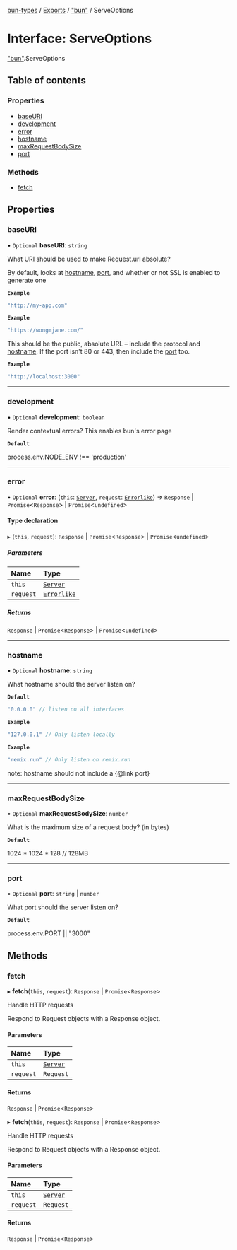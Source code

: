 [bun-types](https://github.com/oven-sh/bun-types/blob/master/api-docs/README.md) / [Exports](https://github.com/oven-sh/bun-types/blob/master/api-docs/modules.md) / ["bun"](https://github.com/oven-sh/bun-types/blob/master/api-docs/modules/bun_.md) / ServeOptions

# Interface: ServeOptions

["bun"](https://github.com/oven-sh/bun-types/blob/master/api-docs/modules/bun_.md).ServeOptions

## Table of contents

### Properties

- [baseURI](https://github.com/oven-sh/bun-types/blob/master/api-docs/interfaces/bun_.ServeOptions.md#baseuri)
- [development](https://github.com/oven-sh/bun-types/blob/master/api-docs/interfaces/bun_.ServeOptions.md#development)
- [error](https://github.com/oven-sh/bun-types/blob/master/api-docs/interfaces/bun_.ServeOptions.md#error)
- [hostname](https://github.com/oven-sh/bun-types/blob/master/api-docs/interfaces/bun_.ServeOptions.md#hostname)
- [maxRequestBodySize](https://github.com/oven-sh/bun-types/blob/master/api-docs/interfaces/bun_.ServeOptions.md#maxrequestbodysize)
- [port](https://github.com/oven-sh/bun-types/blob/master/api-docs/interfaces/bun_.ServeOptions.md#port)

### Methods

- [fetch](https://github.com/oven-sh/bun-types/blob/master/api-docs/interfaces/bun_.ServeOptions.md#fetch)

## Properties

### baseURI

• `Optional` **baseURI**: `string`

What URI should be used to make Request.url absolute?

By default, looks at [hostname](https://github.com/oven-sh/bun-types/blob/master/api-docs/interfaces/bun_.ServeOptions.md#hostname), [port](https://github.com/oven-sh/bun-types/blob/master/api-docs/interfaces/bun_.ServeOptions.md#port), and whether or not SSL is enabled to generate one

**`Example`**

```js
"http://my-app.com"
```

**`Example`**

```js
"https://wongmjane.com/"
```

This should be the public, absolute URL – include the protocol and [hostname](https://github.com/oven-sh/bun-types/blob/master/api-docs/interfaces/bun_.ServeOptions.md#hostname). If the port isn't 80 or 443, then include the [port](https://github.com/oven-sh/bun-types/blob/master/api-docs/interfaces/bun_.ServeOptions.md#port) too.

**`Example`**

```ts
"http://localhost:3000"
```

___

### development

• `Optional` **development**: `boolean`

Render contextual errors? This enables bun's error page

**`Default`**

process.env.NODE_ENV !== 'production'

___

### error

• `Optional` **error**: (`this`: [`Server`](https://github.com/oven-sh/bun-types/blob/master/api-docs/interfaces/bun_.Server.md), `request`: [`Errorlike`](https://github.com/oven-sh/bun-types/blob/master/api-docs/interfaces/bun_.Errorlike.md)) => `Response` \| `Promise`<`Response`\> \| `Promise`<`undefined`\>

#### Type declaration

▸ (`this`, `request`): `Response` \| `Promise`<`Response`\> \| `Promise`<`undefined`\>

##### Parameters

| Name | Type |
| :------ | :------ |
| `this` | [`Server`](https://github.com/oven-sh/bun-types/blob/master/api-docs/interfaces/bun_.Server.md) |
| `request` | [`Errorlike`](https://github.com/oven-sh/bun-types/blob/master/api-docs/interfaces/bun_.Errorlike.md) |

##### Returns

`Response` \| `Promise`<`Response`\> \| `Promise`<`undefined`\>

___

### hostname

• `Optional` **hostname**: `string`

What hostname should the server listen on?

**`Default`**

```js
"0.0.0.0" // listen on all interfaces
```

**`Example`**

```js
"127.0.0.1" // Only listen locally
```

**`Example`**

```js
"remix.run" // Only listen on remix.run
````

note: hostname should not include a {@link port}

___

### maxRequestBodySize

• `Optional` **maxRequestBodySize**: `number`

What is the maximum size of a request body? (in bytes)

**`Default`**

1024 * 1024 * 128 // 128MB

___

### port

• `Optional` **port**: `string` \| `number`

What port should the server listen on?

**`Default`**

process.env.PORT || "3000"

## Methods

### fetch

▸ **fetch**(`this`, `request`): `Response` \| `Promise`<`Response`\>

Handle HTTP requests

Respond to Request objects with a Response object.

#### Parameters

| Name | Type |
| :------ | :------ |
| `this` | [`Server`](https://github.com/oven-sh/bun-types/blob/master/api-docs/interfaces/bun_.Server.md) |
| `request` | `Request` |

#### Returns

`Response` \| `Promise`<`Response`\>

▸ **fetch**(`this`, `request`): `Response` \| `Promise`<`Response`\>

Handle HTTP requests

Respond to Request objects with a Response object.

#### Parameters

| Name | Type |
| :------ | :------ |
| `this` | [`Server`](https://github.com/oven-sh/bun-types/blob/master/api-docs/interfaces/bun_.Server.md) |
| `request` | `Request` |

#### Returns

`Response` \| `Promise`<`Response`\>
